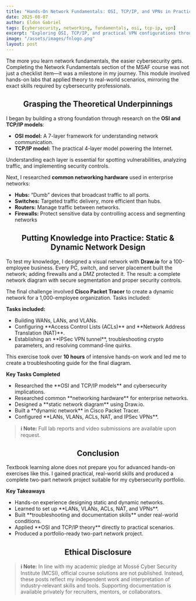 ```yaml
---
title: "Hands-On Network Fundamentals: OSI, TCP/IP, and VPNs in Practice"
date: 2025-08-07
author: Eldon Gabriel
tags: [cybersecurity, networking, fundamentals, osi, tcp-ip, vpn]
excerpt: "Exploring OSI, TCP/IP, and practical VPN configurations through hands-on labs to build foundational cybersecurity skills."
image: "/assets/images/fnlogo.png"
layout: post
---
```


The more you learn network fundamentals, the easier cybersecurity gets. Completing the Network Fundamentals section of the MSAF course was not just a checklist item—it was a milestone in my journey. This module involved hands-on labs that applied theory to real-world scenarios, mirroring the exact skills required by cybersecurity professionals.

<center><h2>Grasping the Theoretical Underpinnings</h2></center>

I began by building a strong foundation through research on the **OSI and TCP/IP models**:

<ul>
  <li><strong>OSI model:</strong> A 7-layer framework for understanding network communication.</li>
  <li><strong>TCP/IP model:</strong> The practical 4-layer model powering the Internet.</li>
</ul> 

Understanding each layer is essential for spotting vulnerabilities, analyzing traffic, and implementing security controls.

Next, I researched **common networking hardware** used in enterprise networks:

<ul>
  <li><strong>Hubs:</strong> “Dumb” devices that broadcast traffic to all ports.</li>
  <li><strong>Switches:</strong> Targeted traffic delivery, more efficient than hubs.</li>
  <li><strong>Routers:</strong> Manage traffic between networks.</li>
  <li><strong>Firewalls:</strong> Protect sensitive data by controlling access and segmenting networks</li>
</ul> 

<center><h2>Putting Knowledge into Practice: Static & Dynamic Network Design</h2></center>

To test my knowledge, I designed a visual network with **Draw.io** for a 100-employee business. Every PC, switch, and server placement built the network; adding firewalls and a DMZ protected it. The result: a complete network diagram with secure segmentation and proper security controls.

The final challenge involved **Cisco Packet Tracer** to create a dynamic network for a 1,000-employee organization. Tasks included:

<p><strong>Tasks included:</strong></p>
<ul>
  <li>Building WANs, LANs, and VLANs.</li>
  <li>Configuring **Access Control Lists (ACLs)** and **Network Address Translation (NAT)**.</li>
  <li>Establishing an **IPSec VPN tunnel**, troubleshooting crypto parameters, and resolving command-line quirks.</li>
</ul>

This exercise took over **10 hours** of intensive hands-on work and led me to create a troubleshooting guide for the final diagram.

<p><strong>Key Tasks Completed</strong></p>
<ul>
  <li>Researched the **OSI and TCP/IP models** and cybersecurity implications.</li>
  <li>Researched common **networking hardware** for enterprise networks.</li>
  <li>Designed a **static network diagram** using Draw.io.</li>
  <li>Built a **dynamic network** in Cisco Packet Tracer.</li>
  <li>Configured **LANs, VLANs, ACLs, NAT, and IPSec VPNs**.</li>
</ul>

> **ℹ️ Note:** Full lab reports and video submissions are available upon request.

<center><h2>Conclusion</h2></center>

Textbook learning alone does not prepare you for advanced hands-on exercises like this. I gained practical, real-world skills and produced a complete two-part network project suitable for my cybersecurity portfolio.

<p><strong>Key Takeaways</strong></p>
<ul>
  <li>Hands-on experience designing static and dynamic networks.</li>
  <li>Learned to set up **LANs, VLANs, ACLs, NAT, and VPNs**.</li>
  <li>Built **troubleshooting and documentation skills** under real-world conditions.</li>
  <li>Applied **OSI and TCP/IP theory** directly to practical scenarios.</li>
  <li>Produced a portfolio-ready two-part network project.</li>
</ul>

<center><h2>Ethical Disclosure</h2></center>

> **ℹ️ Note:** In line with my academic pledge at Mossé Cyber Security Institute (MCSI), official course solutions are not published. Instead, these posts reflect my independent work and interpretation of industry-relevant skills and tools. Supporting documentation is available privately for recruiters, mentors, or collaborators.
